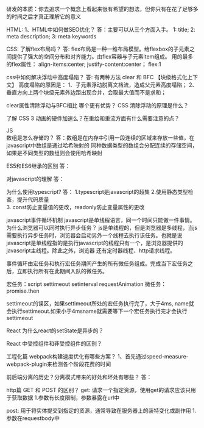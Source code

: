 研发的本质：你去追求一个概念上看起来很有希望的想法，但你只有在花了足够多的时间之后才真正理解它的意义

HTML:
1、HTML中如何做SEO优化？
答：主要可以从三个方面入手。
1: title; 
2: meta description;
3: meta keywords 

CSS:
了解flex布局吗？
答: flex布局是一种一维布局模型。给flexbox的子元素之间提供了强大的空间分布和对齐能力。由flex容器与子元素item组成。
用的最多的flex属性：
align-items:center; 
justify-content:center；
flex:1

css中如何解决浮动中高度塌陷？
答: 有两种方法 clear 和 BFC 【块级格式化上下文】
高度塌陷的原因是：
1、子元素浮动脱离文档流，造成父元素高度塌陷；
2、垂直方向上两个块级元素外边距出现合并，会取最大值而不是求和；

clear属性清除浮动与BFC相比 哪个更有优势？
CSS 清除浮动的原理是什么？

了解 CSS 3 动画的硬件加速么？在重绘和重流方面有什么需要注意的点？


JS  
数组是怎么存储的？
答：数组是在内存中引用一段连续的区域来存放一些值，在javascript中数组是通过哈希映射的
同种数据类型的数组会分配连续的存储空间，如果是不同类型的数组则会使用哈希映射

ES5和ES6继承的区别
答：

对javascript的理解
答：

为什么使用typescript?
答： 1.typescript是javascript的超集
    2.使用静态类型检查，提升代码质量  
    3. const防止变量值的更改，readonly防止变量属性的更改

javascript事件循环机制
javascript是单线程语言，同一个时间只能做一件事情。为什么浏览器可以同时执行异步任务？
js是单线程的，但是浏览器是多线程，当js需要执行异步任务时，浏览器会启动另外一个线程去执行该任务。也就是说javascript是单线程指的是执行javascript的线程只有一个，是浏览器提供的javascript主线程。除此之外，浏览器
还有定时器线程、http请求线程。

事件循环由宏任务和执行宏任务期间产生的所有微任务组成。完成当下宏任务之后，立即执行所有在此期间入队的微任务。

宏任务：script  settimeout setinterval requestAnimation
微任务：promise.then

settimeout的误区，如果settimeout所处的宏任务执行完了，大于4ms, name就会执行settimeout.如果小于4msname就需要等下一个宏任务执行完才会执行settimeout


React
为什么react的setState是异步的？


React 中受控组件和非受控组件的区别？



工程化篇
webpack构建速度优化有哪些方案？
1、首先通过speed-measure-webpack-plugin来检测各个阶段花费的时间


前后端分离的历史？分离模式带来的好处和坏处有哪些？
答：


http篇
GET 和 POST 的区别？
get: 请求一个指定资源，使用get的请求应该只用于获取数据
1.参数有长度限制，参数暴露在url中

post: 用于将实体提交到指定的资源，通常导致在服务器上的装特变化或副作用
1.参数在requestbody中
